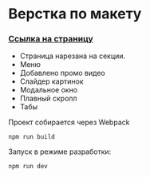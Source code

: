 # Верстка по макету 

###  [Ссылка на страницу](https://hazzari.github.io/front-landing_page/dist/index.html)



- Страница нарезана на секции.
- Меню
- Добавлено промо видео
- Слайдер картинок
- Модальное окно
- Плавный скролл
- Табы

Проект собирается через Webpack
```shell
npm run build
```

Запуск в режиме разработки:
```shell
npm run dev
```

